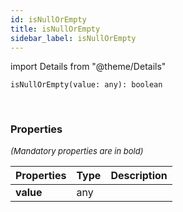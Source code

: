 ```yaml
---
id: isNullOrEmpty
title: isNullOrEmpty
sidebar_label: isNullOrEmpty
---
```


import Details from "@theme/Details"


```tsx
isNullOrEmpty(value: any): boolean
```
<br/>



### Properties

<font size="2"><i>(Mandatory properties are in bold)</i></font>

| Properties | Type | Description |
| --------- | ---- | ----------- |
| **value** | any |  |



